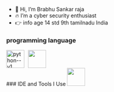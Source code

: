 - 👋 Hi, I’m Brabhu Sankar raja
- 🔥 I’m a cyber security enthusiast
- 👉 info age 14 std 9th tamilnadu India 
### programming language 
<div style="display: flex;">
  <img width="48" height="48" src="https://img.icons8.com/color/48/python--v1.png" alt="python--v1" style="margin-right: 10px;">
  <img width="48" height="48" src="https://img.icons8.com/color/48/bash.png" style="margin-right: 10px;"> </div>
### IDE and Tools I Use
<img width="48" height="48" src="https://img.icons8.com/color/48/visual-studio-code-2019.png" 